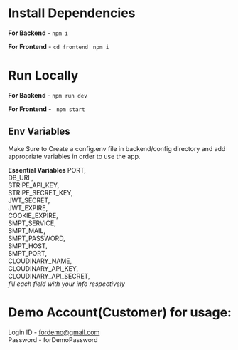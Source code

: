 # Install Dependencies

**For Backend** - `npm i`

**For Frontend** - `cd frontend` ` npm i`  

# Run Locally

**For Backend** - `npm run dev`

**For Frontend** - ` npm start`

## Env Variables

Make Sure to Create a config.env file in backend/config directory and add appropriate variables in order to use the app.

**Essential Variables**
PORT,  
DB_URI ,  
STRIPE_API_KEY,  
STRIPE_SECRET_KEY,  
JWT_SECRET,  
JWT_EXPIRE,  
COOKIE_EXPIRE,  
SMPT_SERVICE,  
SMPT_MAIL,  
SMPT_PASSWORD,  
SMPT_HOST,  
SMPT_PORT,  
CLOUDINARY_NAME,  
CLOUDINARY_API_KEY,  
CLOUDINARY_API_SECRET,  
_fill each field with your info respectively_

# Demo Account(Customer) for usage:
 Login ID - fordemo@gmail.com  
 Password - forDemoPassword
